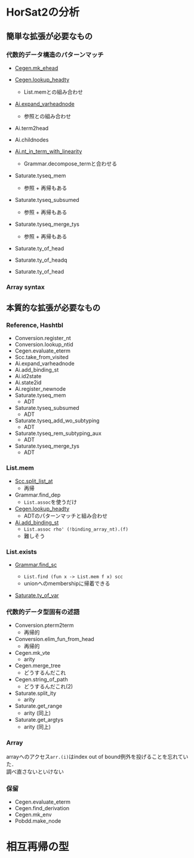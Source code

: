 
# HorSat2の分析

## 簡単な拡張が必要なもの

### 代数的データ構造のパターンマッチ

<!-- 表にしたほうが読みやすいな -->

+ [Cegen.mk_ehead](./ADT.ml#)

+ [Cegen.lookup_headty](./List.mem.md#lookup_headty)
    + List.memとの組み合わせ

+ [Ai.expand_varheadnode](./ADT.md#expand_varheadnode)
    + 参照との組み合わせ

+ Ai.term2head

+ Ai.childnodes

+ [Ai.nt_in_term_with_linearity](./ADT.md#nt_in_term_with_linearity)
    + Grammar.decompose_termと合わせる

+ Saturate.tyseq_mem
    + 参照 + 再帰もある

+ Saturate.tyseq_subsumed
    + 参照 + 再帰もある

+ Saturate.tyseq_merge_tys
    + 参照 + 再帰もある

+ Saturate.ty_of_head

+ Saturate.ty_of_headq

+ Saturate.ty_of_head


### Array syntax


## 本質的な拡張が必要なもの

### Reference, Hashtbl

+ Conversion.register_nt
+ Conversion.lookup_ntid
+ Cegen.evaluate_eterm
+ Scc.take_from_visited
+ Ai.expand_varheadnode
+ Ai.add_binding_st
+ Ai.id2state
+ Ai.state2id
+ Ai.register_newnode
+ Saturate.tyseq_mem
    + ADT
+ Saturate.tyseq_subsumed
    + ADT
+ Saturate.tyseq_add_wo_subtyping
    + ADT
+ Saturate.tyseq_rem_subtyping_aux
    + ADT
+ Saturate.tyseq_merge_tys
    + ADT


### List.mem

+ [Scc.split_list_at](./List.mem.md#split_list_at)
    + 再帰
+ Grammar.find_dep
    + `List.assoc`を使うだけ
+ [Cegen.lookup_headty](./List.mem.md#lookup_headty)
    + ADTのパターンマッチと組み合わせ
+ [Ai.add_binding_st](./List.mem.md#)
    + `List.assoc rho' (!binding_array_nt).(f)`
    + 難しそう

### List.exists

+ [Grammar.find_sc](./List.mem.md#find_sc)
    + `List.find (fun x -> List.mem f x) scc`
    + unionへのmembershipに帰着できる

+ [Saturate.ty_of_var](./List.mem.md#ty_of_var)

### 代数的データ型固有の述語

+ Conversion.pterm2term
    + 再帰的
+ Conversion.elim_fun_from_head
    + 再帰的
+ Cegen.mk_vte
    + arity
+ Cegen.merge_tree
    + どうするんだこれ
+ Cegen.string_of_path
    + どうするんだこれ(2)
+ Saturate.split_ity
    + arity
+ Saturate.get_range
    + arity (同上)
+ Saturate.get_argtys
    + arity (同上)

### Array

arrayへのアクセス`arr.(i)`はindex out of bound例外を投げることを忘れていた．  
調べ直さないといけない

### 保留

+ Cegen.evaluate_eterm
+ Cegen.find_derivation
+ Cegen.mk_env
+ Pobdd.make_node

# 相互再帰の型



